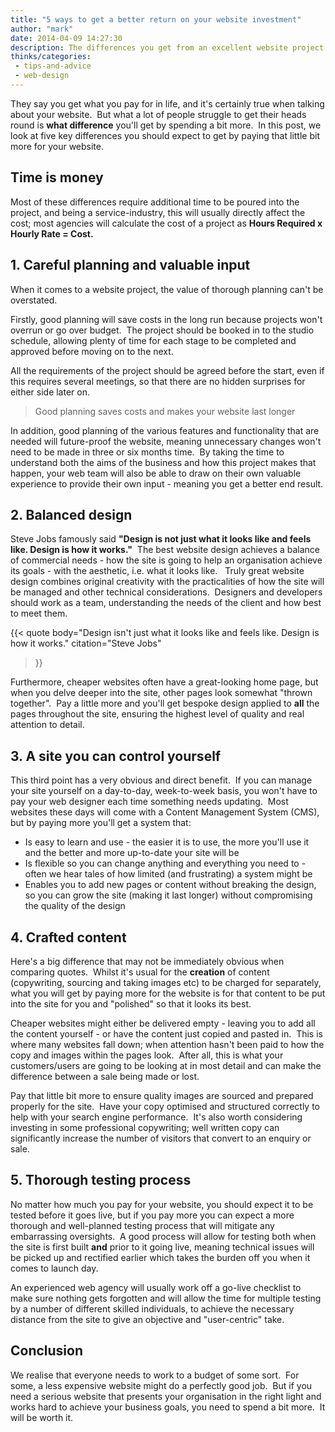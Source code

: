 ```yaml
---
title: "5 ways to get a better return on your website investment"
author: "mark"
date: 2014-04-09 14:27:30
description: The differences you get from an excellent website project - and why you should make sure you get them
thinks/categories: 
 - tips-and-advice
 - web-design
---
```


They say you get what you pay for in life, and it's certainly true when talking about your website.  But what a lot of people struggle to get their heads round is __what difference__ you'll get by spending a bit more.  In this post, we look at five key differences you should expect to get by paying that little bit more for your website.

## Time is money

Most of these differences require additional time to be poured into the project, and being a service-industry, this will usually directly affect the cost; most agencies will calculate the cost of a project as __Hours Required x Hourly Rate = Cost.__

## 1. Careful planning and valuable input

When it comes to a website project, the value of thorough planning can't be overstated.

Firstly, good planning will save costs in the long run because projects won't overrun or go over budget.  The project should be booked in to the studio schedule, allowing plenty of time for each stage to be completed and approved before moving on to the next.

All the requirements of the project should be agreed before the start, even if this requires several meetings, so that there are no hidden surprises for either side later on.

> Good planning saves costs and makes your website last longer

In addition, good planning of the various features and functionality that are needed will future-proof the website, meaning unnecessary changes won't need to be made in three or six months time.  By taking the time to understand both the aims of the business and how this project makes that happen, your web team will also be able to draw on their own valuable experience to provide their own input - meaning you get a better end result.

## 2. Balanced design

Steve Jobs famously said __"Design is not just what it looks like and feels like. Design is how it works."__  The best website design achieves a balance of commercial needs - how the site is going to help an organisation achieve its goals - with the aesthetic, i.e. what it looks like.   Truly great website design combines original creativity with the practicalities of how the site will be managed and other technical considerations.  Designers and developers should work as a team, understanding the needs of the client and how best to meet them.

{{< quote
	body="Design isn't just what it looks like and feels like. Design is how it works."
	citation="Steve Jobs"
>}}

Furthermore, cheaper websites often have a great-looking home page, but when you delve deeper into the site, other pages look somewhat "thrown together".  Pay a little more and you'll get bespoke design applied to __all__ the pages throughout the site, ensuring the highest level of quality and real attention to detail.

## 3. A site you can control yourself

This third point has a very obvious and direct benefit.  If you can manage your site yourself on a day-to-day, week-to-week basis, you won't have to pay your web designer each time something needs updating.  Most websites these days will come with a Content Management System (CMS), but by paying more you'll get a system that:

- Is easy to learn and use - the easier it is to use, the more you'll use it and the better and more up-to-date your site will be
- Is flexible so you can change anything and everything you need to - often we hear tales of how limited (and frustrating) a system might be
- Enables you to add new pages or content without breaking the design, so you can grow the site (making it last longer) without compromising the quality of the design



## 4. Crafted content

Here's a big difference that may not be immediately obvious when comparing quotes.  Whilst it's usual for the __creation__ of content (copywriting, sourcing and taking images etc) to be charged for separately, what you will get by paying more for the website is for that content to be put into the site for you and "polished" so that it looks its best.

Cheaper websites might either be delivered empty - leaving you to add all the content yourself - or have the content just copied and pasted in.  This is where many websites fall down; when attention hasn't been paid to how the copy and images within the pages look.  After all, this is what your customers/users are going to be looking at in most detail and can make the difference between a sale being made or lost.

Pay that little bit more to ensure quality images are sourced and prepared properly for the site.  Have your copy optimised and structured correctly to help with your search engine performance.  It's also worth considering investing in some professional copywriting; well written copy can significantly increase the number of visitors that convert to an enquiry or sale.

## 5. Thorough testing process

No matter how much you pay for your website, you should expect it to be tested before it goes live, but if you pay more you can expect a more thorough and well-planned testing process that will mitigate any embarrassing oversights.  A good process will allow for testing both when the site is first built __and__ prior to it going live, meaning technical issues will be picked up and rectified earlier which takes the burden off you when it comes to launch day.

An experienced web agency will usually work off a go-live checklist to make sure nothing gets forgotten and will allow the time for multiple testing by a number of different skilled individuals, to achieve the necessary distance from the site to give an objective and "user-centric" take.

## Conclusion

We realise that everyone needs to work to a budget of some sort.  For some, a less expensive website might do a perfectly good job.  But if you need a serious website that presents your organisation in the right light and works hard to achieve your business goals, you need to spend a bit more.  It will be worth it.


